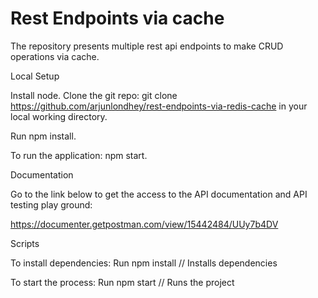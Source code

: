 # Rest Endpoints via cache
The repository presents multiple rest api endpoints to make CRUD operations via cache.


Local Setup

Install node.
Clone the git repo: git clone https://github.com/arjunlondhey/rest-endpoints-via-redis-cache in your local working directory.

Run npm install.

To run the application: npm start.


Documentation

Go to the link below to get the access to the API documentation and API testing play ground:

https://documenter.getpostman.com/view/15442484/UUy7b4DV

Scripts

To install dependencies: Run npm install // Installs dependencies

To start the process: Run npm start // Runs the project
